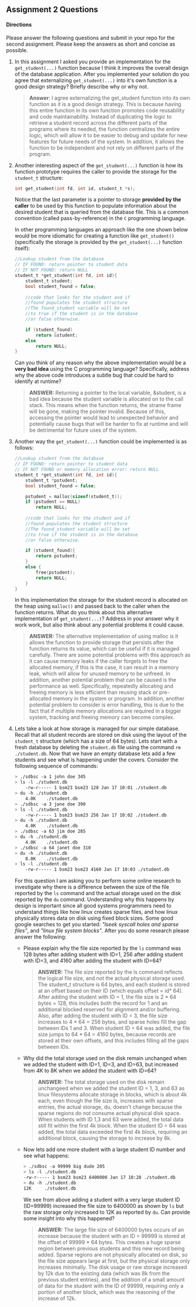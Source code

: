 ## Assignment 2 Questions

#### Directions
Please answer the following questions and submit in your repo for the second assignment.  Please keep the answers as short and concise as possible.

1. In this assignment I asked you provide an implementation for the `get_student(...)` function because I think it improves the overall design of the database application.   After you implemented your solution do you agree that externalizing `get_student(...)` into it's own function is a good design strategy?  Briefly describe why or why not.

    > **Answer**:  I agree externalizing the get_student function into its own function as it is a good design strategy. This is because having this entire function in its own function promotes code reusability and code maintainability. Instead of duplicating the logic to retrieve a student record across the 
different parts of the programs where its needed, the function centralizes the entire logic, which will allow it to be easier to debug and update for new 
features for future needs of the system. In addition, it allows the function to be independent and not rely on different parts of the program.

2. Another interesting aspect of the `get_student(...)` function is how its function prototype requires the caller to provide the storage for the `student_t` structure:

    ```c
    int get_student(int fd, int id, student_t *s);
    ```

    Notice that the last parameter is a pointer to storage **provided by the caller** to be used by this function to populate information about the desired student that is queried from the database file. This is a common convention (called pass-by-reference) in the `C` programming language. 

    In other programming languages an approach like the one shown below would be more idiomatic for creating a function like `get_student()` (specifically the storage is provided by the `get_student(...)` function itself):

    ```c
    //Lookup student from the database
    // IF FOUND: return pointer to student data
    // IF NOT FOUND: return NULL
    student_t *get_student(int fd, int id){
        student_t student;
        bool student_found = false;
        
        //code that looks for the student and if
        //found populates the student structure
        //The found_student variable will be set
        //to true if the student is in the database
        //or false otherwise.

        if (student_found)
            return &student;
        else
            return NULL;
    }
    ```
    Can you think of any reason why the above implementation would be a **very bad idea** using the C programming language?  Specifically, address why the above code introduces a subtle bug that could be hard to identify at runtime? 

    > **ANSWER:** Returning a pointer to the local variable, &student, is a bad idea because the student variable is allocated on to the call stack. This
    means when the function returns, the strame frame will be gone, making the pointer invalid. Because of this, accessing the pointer would lead to 
    unexpected behavior and potentially cause bugs that will be harder to fix at runtime and will be detrimental for future uses of the system.

3. Another way the `get_student(...)` function could be implemented is as follows:

    ```c
    //Lookup student from the database
    // IF FOUND: return pointer to student data
    // IF NOT FOUND or memory allocation error: return NULL
    student_t *get_student(int fd, int id){
        student_t *pstudent;
        bool student_found = false;

        pstudent = malloc(sizeof(student_t));
        if (pstudent == NULL)
            return NULL;
        
        //code that looks for the student and if
        //found populates the student structure
        //The found_student variable will be set
        //to true if the student is in the database
        //or false otherwise.

        if (student_found){
            return pstudent;
        }
        else {
            free(pstudent);
            return NULL;
        }
    }
    ```
    In this implementation the storage for the student record is allocated on the heap using `malloc()` and passed back to the caller when the function returns. What do you think about this alternative implementation of `get_student(...)`?  Address in your answer why it work work, but also think about any potential problems it could cause.  
    
    > **ANSWER:** The alternative implementation of using malloc is it allows the function to provide storage that persists after the function returns
    its value, which can be useful if it is managed carefully. There are some potential problems with this approach as it can cause memory leaks if the
    caller forgets to free the allocated memory, if this is the case, it can result in a memory leak, which will allow for unused memory to be unfreed.
    In addition, another potential problem that can be caused is the performance as well. Specifically, repeatedly allocating and freeing memory is less
    efficient than reusing stack or pre-allocated memory in the system or program. In addition, another potential problem to consider is error handling,
    this is due to the fact that if multiple memory allocations are required in a bigger system, tracking and freeing memory can become complex.

4. Lets take a look at how storage is managed for our simple database. Recall that all student records are stored on disk using the layout of the `student_t` structure (which has a size of 64 bytes).  Lets start with a fresh database by deleting the `student.db` file using the command `rm ./student.db`.  Now that we have an empty database lets add a few students and see what is happening under the covers.  Consider the following sequence of commands:

    ```bash
    > ./sdbsc -a 1 john doe 345
    > ls -l ./student.db
        -rw-r----- 1 bsm23 bsm23 128 Jan 17 10:01 ./student.db
    > du -h ./student.db
        4.0K    ./student.db
    > ./sdbsc -a 3 jane doe 390
    > ls -l ./student.db
        -rw-r----- 1 bsm23 bsm23 256 Jan 17 10:02 ./student.db
    > du -h ./student.db
        4.0K    ./student.db
    > ./sdbsc -a 63 jim doe 285 
    > du -h ./student.db
        4.0K    ./student.db
    > ./sdbsc -a 64 janet doe 310
    > du -h ./student.db
        8.0K    ./student.db
    > ls -l ./student.db
        -rw-r----- 1 bsm23 bsm23 4160 Jan 17 10:03 ./student.db
    ```

    For this question I am asking you to perform some online research to investigate why there is a difference between the size of the file reported by the `ls` command and the actual storage used on the disk reported by the `du` command.  Understanding why this happens by design is important since all good systems programmers need to understand things like how linux creates sparse files, and how linux physically stores data on disk using fixed block sizes.  Some good google searches to get you started: _"lseek syscall holes and sparse files"_, and _"linux file system blocks"_.  After you do some research please answer the following:

    - Please explain why the file size reported by the `ls` command was 128 bytes after adding student with ID=1, 256 after adding student with ID=3, and 4160 after adding the student with ID=64? 

        > **ANSWER:** The file size reported by the ls command reflects the logical file size, and not the actual physical storage used. The student_t
        structure is 64 bytes, and each student is stored at an offset based on their ID (which equals offset = id* 64). After adding the student with 
        ID = 1, the file size is 2 * 64 bytes = 128, this includes both the record for 1 and an additional blocked reserved for alignment and/or 
        buffering. Also, after adding the student with ID = 3, the file size increases to 4 * 64 = 256 bytes, and sparse holes fill the gap between
        IDs 1 and 3. When student ID = 64 was added, the file size jumps to 64 * 64 = 4160 bytes, because records are stored at their own offsets, 
        and this includes filling all the gaps between IDs.

    -   Why did the total storage used on the disk remain unchanged when we added the student with ID=1, ID=3, and ID=63, but increased from 4K to 8K when we added the student with ID=64? 

        > **ANSWER:** The total storage used on the disk remain unchangeed when we added the student ID = 1, 3, and 63 as linux filesystems allocate
       storage in blocks, which is about 4k each, even though the file size ls, increases with sparse entries, the actual storage, du, doesn't change
       because the sparse regions do not consume actual physical disk space. When students with ID 1,3 and 63 were added, the total data still fit 
       within the first 4k block. When the student ID = 64 was added, the total data exceeded the first 4k block, requiring an additional block, causing
       the storage to increase by 8k.

    - Now lets add one more student with a large student ID number  and see what happens:

        ```bash
        > ./sdbsc -a 99999 big dude 205 
        > ls -l ./student.db
        -rw-r----- 1 bsm23 bsm23 6400000 Jan 17 10:28 ./student.db
        > du -h ./student.db
        12K     ./student.db
        ```
        We see from above adding a student with a very large student ID (ID=99999) increased the file size to 6400000 as shown by `ls` but the raw storage only increased to 12K as reported by `du`.  Can provide some insight into why this happened?

        > **ANSWER:**  The large file size of 6400000 bytes occurs of an increase because the student with an ID = 99999 is stored at the offset of
        99999 * 64 bytes. This creates a huge sparse region between previous students and this new record being added. Sparse regions are not physically
        allocated on disk, so the file size appears large at first, but the physical storage only increases minimally. The disk usage or raw storage
        increased by 12k due to the existing data (which was 8k from the previous student entries), and the addition of a small amount of data for 
        the student with the ID of 99999, requiring only a portion of another block, which was the reasoning of the increase of 12k.
